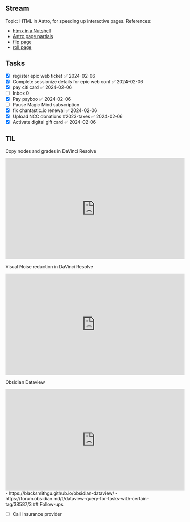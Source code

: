 ## Stream

Topic: HTML in Astro, for speeding up interactive pages.
References:

- [htmx in a Nutshell](https://htmx.org/docs/#introduction)
- [Astro page partials](https://docs.astro.build/en/basics/astro-pages/#page-partials)
- [flip page](http://localhost:2426/flip)
- [roll page](http://localhost:2426/roll)

## Tasks

- [x] register epic web ticket ✅ 2024-02-06
- [x] Complete sessionize details for epic web conf ✅ 2024-02-06
- [x] pay citi card ✅ 2024-02-06
- [ ] Inbox 0
- [x] Pay payboo ✅ 2024-02-06
- [ ] Pause Magic Mind subscription
- [x] fix chantastic.io renewal ✅ 2024-02-06
- [x] Upload NCC donations #2023-taxes ✅ 2024-02-06
- [x] Activate digital gift card ✅ 2024-02-06
## TIL

Copy nodes and grades in DaVinci Resolve
<iframe width="560" height="315" src="https://www.youtube.com/embed/dtKJMsToQaU?si=qAorSTw7GLBI3-mU" title="YouTube video player" frameborder="0" allow="accelerometer; autoplay; clipboard-write; encrypted-media; gyroscope; picture-in-picture; web-share" allowfullscreen></iframe>

Visual Noise reduction in DaVinci Resolve
<iframe width="560" height="315" src="https://www.youtube.com/embed/AFXZ8d5clN8?si=dkzeIWFvdl4sTPeM" title="YouTube video player" frameborder="0" allow="accelerometer; autoplay; clipboard-write; encrypted-media; gyroscope; picture-in-picture; web-share" allowfullscreen></iframe>

Obsidian Dataview
<iframe width="560" height="315" src="https://www.youtube.com/embed/buOxN65U0qE?si=mvN6pvbWlU9J6cLX" title="YouTube video player" frameborder="0" allow="accelerometer; autoplay; clipboard-write; encrypted-media; gyroscope; picture-in-picture; web-share" allowfullscreen></iframe>
- https://blacksmithgu.github.io/obsidian-dataview/
- https://forum.obsidian.md/t/dataview-query-for-tasks-with-certain-tag/38587/3
## Follow-ups

- [ ] Call insurance provider
